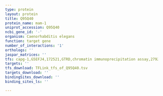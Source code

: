 ```yaml
---
type: protein
layout: protein
title: Q95Q40
protein_name: mam-1
uniprot_accession: Q95Q40
ncbi_gene_id: '-'
organism: Caenorhabditis elegans
function: target gene
number_of_interactions: '1'
orthologs: ''
jaspar_matrices: ''
tfs: capg-1,G5EFJ4,172521,GTRD,chromatin immunoprecipitation assay,27924024%5Buid%5D,No
targets: ''
tfs_download: TFLink_tfs_of_Q95Q40.tsv
targets_download: ''
bindingSites_download: ''
binding_sites_ls: ''

---
```

